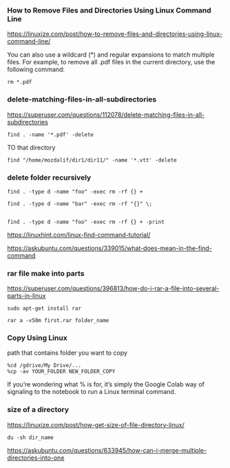 ### How to Remove Files and Directories Using Linux Command Line

https://linuxize.com/post/how-to-remove-files-and-directories-using-linux-command-line/



You can also use a wildcard (*) and regular expansions to match multiple files. For example, to remove all .pdf files in the current directory, use the following command:

```
rm *.pdf
```

### delete-matching-files-in-all-subdirectories

https://superuser.com/questions/112078/delete-matching-files-in-all-subdirectories

```
find . -name '*.pdf' -delete
```

TO that directory

```
find "/home/mozdalif/dir1/dir11/" -name '*.vtt' -delete
```

### delete folder recursively

```
find . -type d -name "foo" -exec rm -rf {} +
```

```
find . -type d -name "bar" -exec rm -rf "{}" \;


find . -type d -name "foo" -exec rm -rf {} + -print
```

https://linuxhint.com/linux-find-command-tutorial/

https://askubuntu.com/questions/339015/what-does-mean-in-the-find-command


### rar file make into parts

https://superuser.com/questions/396813/how-do-i-rar-a-file-into-several-parts-in-linux

```
sudo apt-get install rar

rar a -v50m first.rar folder_name
```



### Copy Using Linux
 path that contains folder you want to copy
 ```
%cd /gdrive/My Drive/...
%cp -av YOUR_FOLDER NEW_FOLDER_COPY
```
If you’re wondering what % is for, it’s simply the Google Colab way of signaling to the notebook to run a Linux terminal command.


### size of a directory
https://linuxize.com/post/how-get-size-of-file-directory-linux/

```
du -sh dir_name
```



https://askubuntu.com/questions/633945/how-can-i-merge-multiple-directories-into-one
